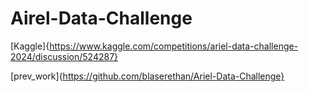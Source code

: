 # Airel-Data-Challenge

[Kaggle]{https://www.kaggle.com/competitions/ariel-data-challenge-2024/discussion/524287}

[prev_work]{https://github.com/blaserethan/Ariel-Data-Challenge}

